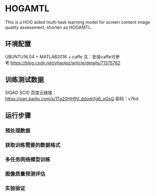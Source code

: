 # HOGAMTL
This is a HOG aided multi-task learning model for screen content image quality assessment, shorten as HOGAMTL.
## 环境配置
UBUNTU16.04 + MATLAB2016 + caffe
注：安装caffe可参考:https://blog.csdn.net/yhaolpz/article/details/71375762
## 训练测试数据
SIQAD SCID
百度云链接：https://pan.baidu.com/s/1Tg20HH9V_ddodn1g6_pGsQ
密码：v7bd
## 运行步骤
### 预处理数据
### 获取训练需要的数据格式
### 多任务网络模型训练
### 图像质量预测评估
### 实验验证
